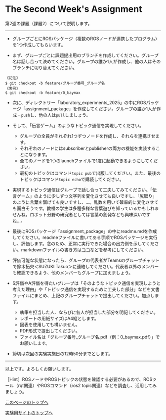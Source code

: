 # The Second Week's Assignment
第2週の課題（課題2）について説明します。


___
- グループごとにROSパッケージ（複数のROSノードが連携したプログラム）を1つ作成してもらいます。

- まず、グループごとに課題提出用のブランチを作成してください。グループ名は話し合って決めてください。グループの誰か1人が作成し、他の人はそのブランチに切り替えてください。
```
《記法》
$ git checkout -b feature/グループ番号_グループ名
《実例》
$ git checkout -b feature/0_baymax
```

- 次に、ディレクトリー「laboratory_experiments_2025」の中にROSパッケージ「assignment_package」を作成してください。グループの誰か1人が作成・`push`し、他の人は`pull`しましょう。

- そして、「伝言ゲーム」のようなトピック通信を実現してください。
    - グループの全員がそれぞれ1つずつノードを作成し、それらを連携させます。
    - それぞれのノードにはsubscriberとpublisherの両方の機能を実装することになります。
    - 全てのノードを1つのlaunchファイルで1度に起動できるようにしてください。
    - 最初のトピックはコマンド`topic pub`で出版してください。また、最後のトピックはコマンド`topic echo`で購読してください。

- 実現するトピック通信はグループで話し合って工夫してみてください。「伝言ゲーム」のように少しずつ文字列を変化させても良いですし、「尻取り」のように言葉を繋げても良いですし、…。乱数を用いて確率的に変化させても面白そうです。教福の学生は多種多様な言葉遊びを知っているかもしれませんね。ロボット分野の研究者としては言葉の創発なども興味深いですね…。

- 最後にROSパッケージ「assignment_package」の中にreadme.mdを作成してください。readmeファイルに書いてある手順でROSパッケージを実行し、評価します。念のため、正常に実行できた場合の出力例を示してください。markdownファイルの書き方は[ココ](https://docs.github.com/ja/get-started/writing-on-github/getting-started-with-writing-and-formatting-on-github/basic-writing-and-formatting-syntax)などを参考にしてください。

- 評価可能な状態になったら、グループの代表者がTeamsのグループチャットで鈴木拓央＜SUZUKI Takuo＞に連絡してください。代表者以外のメンバーも確認できるよう、他のメンバーもグループに加えましょう。

- S評価やA評価を得たいグループは「そのようなトピック通信を実現しようと考えた理由」や「トピック通信を実現するために工夫した部分」などを文書ファイルにまとめ、上記のグループチャットで提出してください。加点します。
    - 執筆を担当した人、ならびに各人が担当した部分を明記してください。
    - レポートの用紙サイズはA4縦とします。
    - 図表を使用しても構いません。
    - PDF形式で提出してください。
    - ファイル名は「グループ番号_グループ名.pdf（例：0_baymax.pdf）」でお願いします。

- 締切は次回の実験実施日の12時50分までとします。


___
以上です。よろしくお願いします。

［Hint］ROSノードやROSトピックの状態を確認する必要があるので、ROSツール（rqt関連）やROSコマンド（ros2 topic関連）などを調査し、活用してみましょう。

[このページのトップへ](#)

[実験用サイトのトップへ](https://stl-apu.github.io/laboratory_experiments/)
